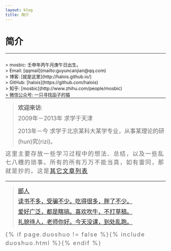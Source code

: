 ```yaml
---
layout: blog
title: 简介
---
```


<style>
p {
    color: #6D6D6D;
    font-size: 18px;
    line-height: 1.5;
    letter-spacing: 2px;
    margin-top: -10px;
}
hr {
	margin-top: 0;
	margin-bottom: 25px;
}
blockquote p {
    line-height: 1.8;
    letter-spacing: 0px;
}
</style>


# 简介

 <hr id="line"/> 
> mosbic: 壬申年丙午月庚午日出生。<br />
> Email: [qqmail](mailto:guyuncanjian@qq.com)  <br />
<!-- > 微博: [@mosbic](http://weibo.com/mosbic)<br /> -->
> 博客: [就是这里](http://halois.github.io/) <br />
> GitHub: [halois](https://github.com/halois)  <br />
> 知乎: [mosbic](http://www.zhihu.com/people/mosbic) <br /> 
> 微信公众号: 一只寻找函子的猫
<!-- > 科研主页: [hzhang](http://www.escience.cn/people/hzhang/index.html)
个人微信: -->

---

> **欢迎来访**: <br />
> 2009年－2013年 求学于天津
> 
> 2013年－今 求学于北京某科大某学专业，从事某理论的研(hun)究(rizi)。

这里主要存放一些学习过程中的想法、总结，以及一些乱七八糟的琐事。所有的所有万万不能当真，如有雷同，那就是抄的。这是[其它文章列表](https://www.zybuluo.com/mosbic/note/261352)





---
> [鄙人<br />
读书不多，受骗不少。吃得很多，胖了不少。<br />
爱好广泛，都是瞎搞。喜欢吹牛，不打草稿。<br />
礼貌待人，老师你好。今天没课，到处乱跑。](/)



{% if page.duoshuo != false %}{% include duoshuo.html %}{% endif %}